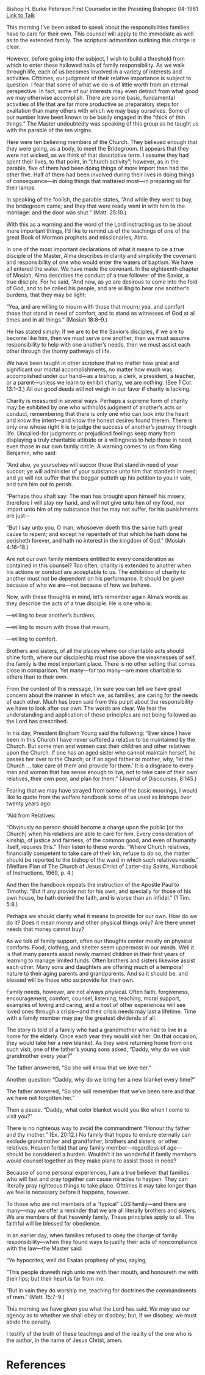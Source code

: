 Bishop H. Burke Peterson
First Counselor in the Presiding Bishopric
04-1981
[Link to Talk](https://www.churchofjesuschrist.org/study/general-conference/1981/04/our-responsibility-to-care-for-our-own?lang=eng)

This morning I’ve been asked to speak about the responsibilities families have to care for their own. This counsel will apply to the immediate as well as to the extended family. The scriptural admonition outlining this charge is clear.

However, before going into the subject, I wish to build a threshold from which to enter these hallowed halls of family responsibility. As we walk through life, each of us becomes involved in a variety of interests and activities. Ofttimes, our judgment of their relative importance is subject to question. I fear that some of what we do is of little worth from an eternal perspective. In fact, some of our interests may even detract from what good we may otherwise accomplish. There are some basic, fundamental activities of life that are far more productive as preparatory steps for exaltation than many others with which we may busy ourselves. Some of our number have been known to be busily engaged in the “thick of thin things.” The Master undoubtedly was speaking of this group as he taught us with the parable of the ten virgins.

Here were ten believing members of the Church. They believed enough that they were going, as a body, to meet the Bridegroom. It appears that they were not wicked, as we think of that descriptive term. I assume they had spent their lives, to that point, in “church activity”; however, as in the parable, five of them had been doing things of more import than had the other five. Half of them had been involved during their lives in doing things of consequence—in doing things that mattered most—in preparing oil for their lamps.

In speaking of the foolish, the parable states, “And while they went to buy, the bridegroom came; and they that were ready went in with him to the marriage: and the door was shut.” (Matt. 25:10.)

With this as a warning and the word of the Lord instructing us to be about more important things, I’d like to remind us of the teachings of one of the great Book of Mormon prophets and missionaries, Alma.

In one of the most important declarations of what it means to be a true disciple of the Master, Alma describes in clarity and simplicity the covenant and responsibility of one who would enter the waters of baptism. We have all entered the water. We have made the covenant. In the eighteenth chapter of Mosiah, Alma describes the conduct of a true follower of the Savior, a true disciple. For he said, “And now, as ye are desirous to come into the fold of God, and to be called his people, and are willing to bear one another’s burdens, that they may be light;

“Yea, and are willing to mourn with those that mourn; yea, and comfort those that stand in need of comfort, and to stand as witnesses of God at all times and in all things.” (Mosiah 18:8–9.)

He has stated simply: If we are to be the Savior’s disciples, if we are to become like him, then we must serve one another, then we must assume responsibility to help with one another’s needs, then we must assist each other through the thorny pathways of life.

We have been taught in other scripture that no matter how great and significant our mortal accomplishments, no matter how much was accomplished under our hand—as a bishop, a clerk, a president, a teacher, or a parent—unless we learn to exhibit charity, we are nothing. (See 1 Cor. 13:1–3.) All our good deeds will not weigh in our favor if charity is lacking.

Charity is measured in several ways. Perhaps a supreme form of charity may be exhibited by one who withholds judgment of another’s acts or conduct, remembering that there is only one who can look into the heart and know the intent—and know the honest desires found therein. There is only one whose right it is to judge the success of another’s journey through life. Uncalled-for judgments or prejudiced feelings keep many from displaying a truly charitable attitude or a willingness to help those in need, even those in our own family circle. A warning comes to us from King Benjamin, who said:

“And also, ye yourselves will succor those that stand in need of your succor; ye will administer of your substance unto him that standeth in need; and ye will not suffer that the beggar putteth up his petition to you in vain, and turn him out to perish.

“Perhaps thou shalt say: The man has brought upon himself his misery; therefore I will stay my hand, and will not give unto him of my food, nor impart unto him of my substance that he may not suffer, for his punishments are just—

“But I say unto you, O man, whosoever doeth this the same hath great cause to repent; and except he repenteth of that which he hath done he perisheth forever, and hath no interest in the kingdom of God.” (Mosiah 4:16–18.)

Are not our own family members entitled to every consideration as contained in this counsel? Too often, charity is extended to another when his actions or conduct are acceptable to us. The exhibition of charity to another must not be dependent on his performance. It should be given because of who we are—not because of how we behave.

Now, with these thoughts in mind, let’s remember again Alma’s words as they describe the acts of a true disciple. He is one who is:

—willing to bear another’s burdens,

—willing to mourn with those that mourn,

—willing to comfort.

Brothers and sisters, of all the places where our charitable acts should shine forth, where our discipleship must rise above the weaknesses of self, the family is the most important place. There is no other setting that comes close in comparison. Yet many—far too many—are more charitable to others than to their own.

From the content of this message, I’m sure you can tell we have great concern about the manner in which we, as families, are caring for the needs of each other. Much has been said from this pulpit about the responsibility we have to look after our own. The words are clear. We fear the understanding and application of these principles are not being followed as the Lord has prescribed.

In his day, President Brigham Young said the following: “Ever since I have been in this Church I have never suffered a relative to be maintained by the Church. But some men and women cast their children and other relatives upon the Church. If one has an aged sister who cannot maintain herself, he passes her over to the Church; or if an aged father or mother, why, ‘let the Church … take care of them and provide for them.’ It is a disgrace to every man and woman that has sense enough to live, not to take care of their own relatives, their own poor, and plan for them.” (Journal of Discourses, 8:145.)

Fearing that we may have strayed from some of the basic moorings, I would like to quote from the welfare handbook some of us used as bishops over twenty years ago:

“Aid from Relatives:

“Obviously no person should become a charge upon the public [or the Church] when his relatives are able to care for him. Every consideration of kinship, of justice and fairness, of the common good, and even of humanity itself, requires this.” Then listen to these words: “Where Church relatives, financially competent to take care of their kin, refuse to do so, the matter should be reported to the bishop of the ward in which such relatives reside.” (Welfare Plan of The Church of Jesus Christ of Latter-day Saints, Handbook of Instructions, 1969, p. 4.)

And then the handbook repeats the instruction of the Apostle Paul to Timothy: “But if any provide not for his own, and specially for those of his own house, he hath denied the faith, and is worse than an infidel.” (1 Tim. 5:8.)

Perhaps we should clarify what it means to provide for our own. How do we do it? Does it mean money and other physical things only? Are there unmet needs that money cannot buy?

As we talk of family support, often our thoughts center mostly on physical comforts. Food, clothing, and shelter seem uppermost in our minds. Well it is that many parents assist newly married children in their first years of learning to manage limited funds. Often brothers and sisters likewise assist each other. Many sons and daughters are offering much of a temporal nature to their aging parents and grandparents. And so it should be, and blessed will be those who so provide for their own.

Family needs, however, are not always physical. Often faith, forgiveness, encouragement, comfort, counsel, listening, teaching, moral support, examples of loving and caring, and a host of other experiences will see loved ones through a crisis—and their crisis needs may last a lifetime. Time with a family member may pay the greatest dividends of all.

The story is told of a family who had a grandmother who had to live in a home for the elderly. Once each year they would visit her. On that occasion, they would take her a new blanket. As they were returning home from one such visit, one of the father’s young sons asked, “Daddy, why do we visit grandmother every year?”

The father answered, “So she will know that we love her.”

Another question: “Daddy, why do we bring her a new blanket every time?”

The father answered, “So she will remember that we’ve been here and that we have not forgotten her.”

Then a pause. “Daddy, what color blanket would you like when I come to visit you?”

There is no righteous way to avoid the commandment “Honour thy father and thy mother.” (Ex. 20:12.) No family that hopes to endure eternally can exclude grandmother and grandfather, brothers and sisters, or other relatives. Heaven forbid that any family member—regardless of age—should be considered a burden. Wouldn’t it be wonderful if family members would counsel together as they make plans to assist those in need?

Because of some personal experiences, I am a true believer that families who will fast and pray together can cause miracles to happen. They can literally pray righteous things to take place. Ofttimes it may take longer than we feel is necessary before it happens, however.

To those who are not members of a “typical” LDS family—and there are many—may we offer a reminder that we are all literally brothers and sisters. We are members of that heavenly family. These principles apply to all. The faithful will be blessed for obedience.

In an earlier day, when families refused to obey the charge of family responsibility—when they found ways to justify their acts of noncompliance with the law—the Master said:

“Ye hypocrites, well did Esaias prophesy of you, saying,

“This people draweth nigh unto me with their mouth, and honoureth me with their lips; but their heart is far from me.

“But in vain they do worship me, teaching for doctrines the commandments of men.” (Matt. 15:7–9.)

This morning we have given you what the Lord has said. We may use our agency as to whether we shall obey or disobey; but, if we disobey, we must abide the penalty.

I testify of the truth of these teachings and of the reality of the one who is the author, in the name of Jesus Christ, amen.

# References
